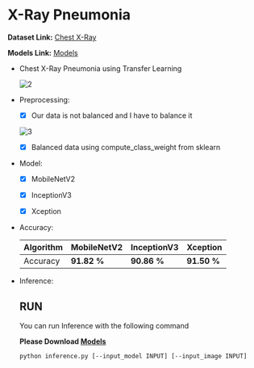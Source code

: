# X-Ray Pneumonia 

  **Dataset Link:** [Chest X-Ray](https://www.kaggle.com/paultimothymooney/chest-xray-pneumonia)
  
  **Models Link:** [Models](https://drive.google.com/drive/folders/1C44lOwXWsS9uHxB5YyoyQk4kfOoCz96N?usp=sharing)

  - Chest X-Ray Pneumonia using Transfer Learning

    ![2](https://user-images.githubusercontent.com/88143329/156312207-4279eafd-b6e1-4131-9288-a44fb2965304.png)

  - Preprocessing:
  
    - [x]  Our data is not balanced and I have to balance it
    
    ![3](https://user-images.githubusercontent.com/88143329/156312297-57caf4c2-192e-4429-ac78-46058d1ab06c.png)
    
    - [x] Balanced data using compute_class_weight from sklearn

  - Model:

    - [x]  MobileNetV2
    - [x]  InceptionV3
    - [x]  Xception


  - Accuracy:

    Algorithm | MobileNetV2 | InceptionV3 | Xception |
    ------------- | ------------- | ------------- | ------------- |
    Accuracy | **91.82 %** | **90.86 %** | **91.50 %**  |
    
   - Inference:

      ## RUN
      You can run  Inference with the following command
      
      **Please Download [Models](https://drive.google.com/drive/folders/1C44lOwXWsS9uHxB5YyoyQk4kfOoCz96N?usp=sharing)**

      ```
      python inference.py [--input_model INPUT] [--input_image INPUT]
      ```
